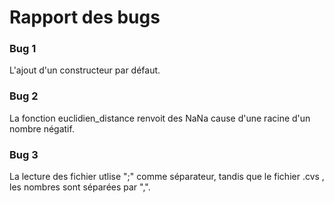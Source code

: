 # Rapport des bugs
### Bug 1
L'ajout d'un constructeur par défaut.
### Bug 2
La fonction euclidien_distance renvoit des NaNa cause d'une racine d'un nombre négatif. 
### Bug 3
La lecture des fichier utlise ";" comme séparateur, tandis que le fichier .cvs , les nombres sont séparées par ",".